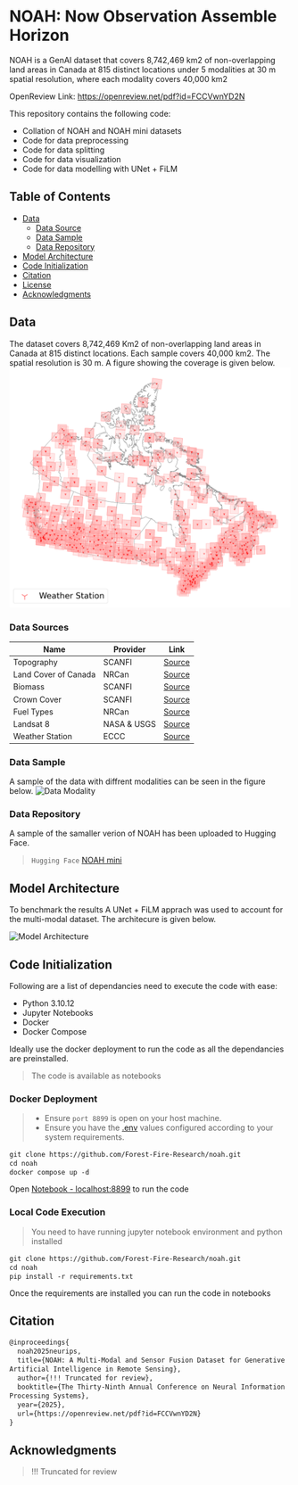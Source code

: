 # NOAH: Now Observation Assemble Horizon

NOAH is a GenAI dataset that covers 8,742,469 km2 of non-overlapping land areas in Canada at 815 distinct locations under 5 modalities at 30 m spatial resolution, where each modality covers 40,000 km2

OpenReview Link: https://openreview.net/pdf?id=FCCVwnYD2N

This repository contains the following code:
  - Collation of NOAH and NOAH mini datasets
  - Code for data preprocessing
  - Code for data splitting
  - Code for data visualization
  - Code for data modelling with UNet + FiLM


## Table of Contents  
  - [Data](#data)
    - [Data Source](#data-sources)
    - [Data Sample](#data-sample)
    - [Data Repository](#data-repository)
  - [Model Architecture](#model-architecture)
  - [Code Initialization](#code-initialization)
  - [Citation](#citation)
  - [License](LICENSE)
  - [Acknowledgments](#acknowledgment)


## Data

The dataset covers 8,742,469 Km2 of non-overlapping land areas in Canada at 815 distinct locations.
Each sample covers 40,000 km2.
The spatial resolution is 30 m.
A figure showing the coverage is given below.
![coverage](assets/images/station_rs_cover.png)

### Data Sources
|Name                   | Provider    | Link    |
|-----------------------|----------|---------|
| Topography            | SCANFI      | [Source](https://ftp.maps.canada.ca/pub/nrcan_rncan/Forests_Foret/SCANFI/v1/SCANFI_att_height_SW_2020_v1.2.tif)   |
| Land Cover of Canada  | NRCan       | [Source](https://open.canada.ca/data/en/dataset/11990a35-912e-4002-b197-d57dd88836d7)  |
| Biomass               | SCANFI      | [Source](https://ftp.maps.canada.ca/pub/nrcan_rncan/Forests_Foret/SCANFI/v1/SCANFI_att_biomass_SW_2020_v1.2.tif)   |
| Crown Cover           | SCANFI      | [Source](https://ftp.maps.canada.ca/pub/nrcan_rncan/Forests_Foret/SCANFI/v1/SCANFI_att_closure_SW_2020_v1.2.tif)   |
| Fuel Types            | NRCan       | [Source](https://open.canada.ca/data/dataset/4e66dd2f-5cd0-42fd-b82c-a430044b31de)  |
| Landsat 8             | NASA & USGS | [Source](https://developers.google.com/earth-engine/datasets/catalog/LANDSAT_LC08_C02_T1)  |
| Weather Station       | ECCC       | [Source](https://climate.weather.gc.ca/historical_data/search_historic_data_e.html)  |


### Data Sample
A sample of the data with diffrent modalities can be seen in the figure below.
![Data Modality](assets/images/NOAH-dataset-modalities.drawio.png)

### Data Repository 
A sample of the samaller verion of NOAH has been uploaded to Hugging Face.

> `Hugging Face` [NOAH mini](https://huggingface.co/datasets/mutakabbirCarleton/NOAH-mini)

## Model Architecture

To benchmark the results A UNet + FiLM apprach was used to account for the multi-modal dataset.
The architecure is given below.

![Model Architecture](assets/images/NOAH-UNet-FiLM-architecture.drawio.png)

## Code Initialization

Following are a list of dependancies need to execute the code with ease:
- Python 3.10.12
- Jupyter Notebooks
- Docker 
- Docker Compose

Ideally use the docker deployment to run the code as all the dependancies are preinstalled.

> The code is available as notebooks

### Docker Deployment

> - Ensure `port 8899` is open on your host machine. 
> - Ensure you have the [.env](.env) values configured according to your system requirements.

```
git clone https://github.com/Forest-Fire-Research/noah.git
cd noah
docker compose up -d
```

Open [Notebook - localhost:8899](localhost:8899) to run the code

### Local Code Execution

> You need to have running jupyter notebook environment and python installed

```
git clone https://github.com/Forest-Fire-Research/noah.git
cd noah
pip install -r requirements.txt
```

Once the requirements are installed you can run the code in notebooks

## Citation 
```
@inproceedings{
  noah2025neurips,
  title={NOAH: A Multi-Modal and Sensor Fusion Dataset for Generative Artificial Intelligence in Remote Sensing},
  author={!!! Truncated for review},
  booktitle={The Thirty-Ninth Annual Conference on Neural Information Processing Systems},
  year={2025},
  url={https://openreview.net/pdf?id=FCCVwnYD2N}
}
```

## Acknowledgments
> !!! Truncated for review
